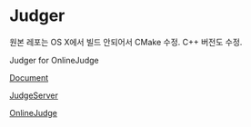 # Judger 

원본 레포는 OS X에서 빌드 안되어서 CMake 수정.
C++ 버전도 수정.

Judger for OnlineJudge 

[Document](https://opensource.qduoj.com#/judger/api)

[JudgeServer](https://github.com/QingdaoU/JudgeServer)

[OnlineJudge](https://github.com/QingdaoU/OnlineJudge)
